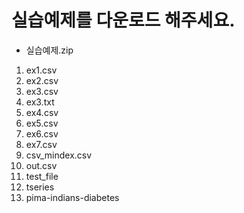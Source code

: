 # 실습예제를 다운로드 해주세요.

  * 실습예제.zip
  1. ex1.csv
  1. ex2.csv
  1. ex3.csv
  1. ex3.txt
  1. ex4.csv
  1. ex5.csv
  1. ex6.csv
  1. ex7.csv
  1. csv_mindex.csv
  1. out.csv
  1. test_file
  1. tseries
  1. pima-indians-diabetes
